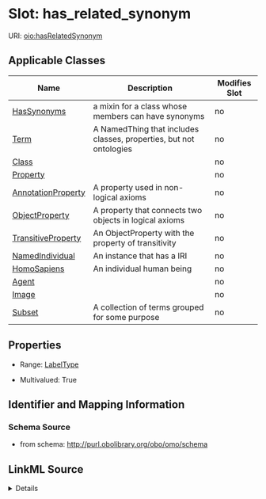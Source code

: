 # Slot: has_related_synonym

URI: [oio:hasRelatedSynonym](http://www.geneontology.org/formats/oboInOwl#hasRelatedSynonym)



<!-- no inheritance hierarchy -->




## Applicable Classes

| Name | Description | Modifies Slot |
| --- | --- | --- |
[HasSynonyms](HasSynonyms.md) | a mixin for a class whose members can have synonyms |  no  |
[Term](Term.md) | A NamedThing that includes classes, properties, but not ontologies |  no  |
[Class](Class.md) |  |  no  |
[Property](Property.md) |  |  no  |
[AnnotationProperty](AnnotationProperty.md) | A property used in non-logical axioms |  no  |
[ObjectProperty](ObjectProperty.md) | A property that connects two objects in logical axioms |  no  |
[TransitiveProperty](TransitiveProperty.md) | An ObjectProperty with the property of transitivity |  no  |
[NamedIndividual](NamedIndividual.md) | An instance that has a IRI |  no  |
[HomoSapiens](HomoSapiens.md) | An individual human being |  no  |
[Agent](Agent.md) |  |  no  |
[Image](Image.md) |  |  no  |
[Subset](Subset.md) | A collection of terms grouped for some purpose |  no  |







## Properties

* Range: [LabelType](LabelType.md)

* Multivalued: True





## Identifier and Mapping Information







### Schema Source


* from schema: http://purl.obolibrary.org/obo/omo/schema




## LinkML Source

<details>
```yaml
name: has_related_synonym
from_schema: http://purl.obolibrary.org/obo/omo/schema
rank: 1000
slot_uri: oio:hasRelatedSynonym
multivalued: true
alias: has_related_synonym
domain_of:
- HasSynonyms
range: label type

```
</details>